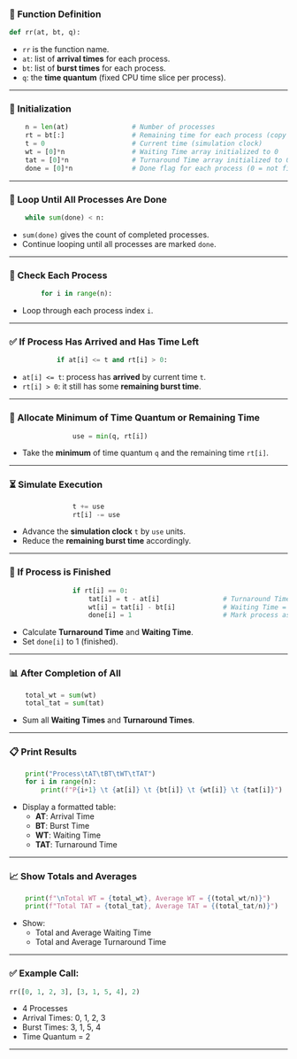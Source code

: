 ### 🧠 Function Definition
```python
def rr(at, bt, q):
```
- `rr` is the function name.
- `at`: list of **arrival times** for each process.
- `bt`: list of **burst times** for each process.
- `q`: the **time quantum** (fixed CPU time slice per process).

---

### 🧠 Initialization
```python
    n = len(at)                # Number of processes
    rt = bt[:]                 # Remaining time for each process (copy of burst time)
    t = 0                      # Current time (simulation clock)
    wt = [0]*n                 # Waiting Time array initialized to 0
    tat = [0]*n                # Turnaround Time array initialized to 0
    done = [0]*n               # Done flag for each process (0 = not finished, 1 = finished)
```

---

### 🔁 Loop Until All Processes Are Done
```python
    while sum(done) < n:
```
- `sum(done)` gives the count of completed processes.
- Continue looping until all processes are marked `done`.

---

### 🧮 Check Each Process
```python
        for i in range(n):
```
- Loop through each process index `i`.

---

### ✅ If Process Has Arrived and Has Time Left
```python
            if at[i] <= t and rt[i] > 0:
```
- `at[i] <= t`: process has **arrived** by current time `t`.
- `rt[i] > 0`: it still has some **remaining burst time**.

---

### 🔄 Allocate Minimum of Time Quantum or Remaining Time
```python
                use = min(q, rt[i])
```
- Take the **minimum** of time quantum `q` and the remaining time `rt[i]`.

---

### ⏳ Simulate Execution
```python
                t += use
                rt[i] -= use
```
- Advance the **simulation clock** `t` by `use` units.
- Reduce the **remaining burst time** accordingly.

---

### 🎯 If Process is Finished
```python
                if rt[i] == 0:
                    tat[i] = t - at[i]                # Turnaround Time = Completion Time - Arrival Time
                    wt[i] = tat[i] - bt[i]            # Waiting Time = Turnaround - Burst
                    done[i] = 1                       # Mark process as completed
```
- Calculate **Turnaround Time** and **Waiting Time**.
- Set `done[i]` to 1 (finished).

---

### 📊 After Completion of All
```python
    total_wt = sum(wt)
    total_tat = sum(tat)
```
- Sum all **Waiting Times** and **Turnaround Times**.

---

### 📋 Print Results
```python
    print("Process\tAT\tBT\tWT\tTAT")
    for i in range(n):
        print(f"P{i+1} \t {at[i]} \t {bt[i]} \t {wt[i]} \t {tat[i]}")
```
- Display a formatted table:
  - **AT**: Arrival Time  
  - **BT**: Burst Time  
  - **WT**: Waiting Time  
  - **TAT**: Turnaround Time

---

### 📈 Show Totals and Averages
```python
    print(f"\nTotal WT = {total_wt}, Average WT = {(total_wt/n)}")
    print(f"Total TAT = {total_tat}, Average TAT = {(total_tat/n)}")
```
- Show:
  - Total and Average Waiting Time
  - Total and Average Turnaround Time

---

### ✅ Example Call:
```python
rr([0, 1, 2, 3], [3, 1, 5, 4], 2)
```
- 4 Processes
- Arrival Times: 0, 1, 2, 3
- Burst Times: 3, 1, 5, 4
- Time Quantum = 2

---
